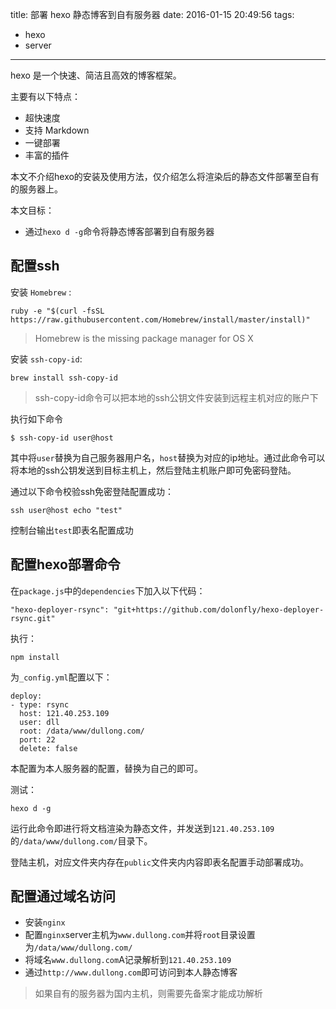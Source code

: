 title: 部署 hexo 静态博客到自有服务器
date: 2016-01-15 20:49:56
tags:
- hexo
- server

---

hexo 是一个快速、简洁且高效的博客框架。

主要有以下特点：

* 超快速度
* 支持 Markdown
* 一键部署
* 丰富的插件

本文不介绍hexo的安装及使用方法，仅介绍怎么将渲染后的静态文件部署至自有的服务器上。

本文目标：

* 通过`hexo d -g`命令将静态博客部署到自有服务器

<!-- more -->

## 配置ssh

安装 `Homebrew` :

```
ruby -e "$(curl -fsSL https://raw.githubusercontent.com/Homebrew/install/master/install)"
```

> Homebrew is the missing package manager for OS X

安装 `ssh-copy-id`:

```
brew install ssh-copy-id
```

> ssh-copy-id命令可以把本地的ssh公钥文件安装到远程主机对应的账户下

执行如下命令

```
$ ssh-copy-id user@host
```

其中将`user`替换为自己服务器用户名，`host`替换为对应的ip地址。通过此命令可以将本地的ssh公钥发送到目标主机上，然后登陆主机账户即可免密码登陆。

通过以下命令校验ssh免密登陆配置成功：

`ssh user@host echo "test"`

控制台输出`test`即表名配置成功


## 配置hexo部署命令

在`package.js`中的`dependencies`下加入以下代码：

```
"hexo-deployer-rsync": "git+https://github.com/dolonfly/hexo-deployer-rsync.git"
```

执行：

```
npm install
```

为`_config.yml`配置以下：

```
deploy:
- type: rsync
  host: 121.40.253.109
  user: dll
  root: /data/www/dullong.com/
  port: 22
  delete: false
```
本配置为本人服务器的配置，替换为自己的即可。

测试：

```
hexo d -g
```

运行此命令即进行将文档渲染为静态文件，并发送到`121.40.253.109`的`/data/www/dullong.com/`目录下。

登陆主机，对应文件夹内存在`public`文件夹内内容即表名配置手动部署成功。

## 配置通过域名访问

* 安装`nginx`
* 配置`nginx`server主机为`www.dullong.com`并将`root`目录设置为`/data/www/dullong.com/`
* 将域名`www.dullong.com`A记录解析到`121.40.253.109`
* 通过`http://www.dullong.com`即可访问到本人静态博客

> 如果自有的服务器为国内主机，则需要先备案才能成功解析